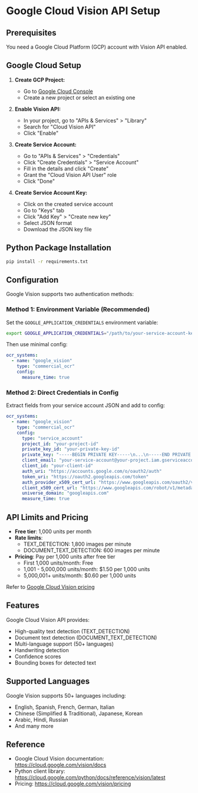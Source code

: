 # Google Cloud Vision API Setup

## Prerequisites

You need a Google Cloud Platform (GCP) account with Vision API enabled.

## Google Cloud Setup

1. **Create GCP Project:**
   - Go to [Google Cloud Console](https://console.cloud.google.com)
   - Create a new project or select an existing one

2. **Enable Vision API:**
   - In your project, go to "APIs & Services" > "Library"
   - Search for "Cloud Vision API"
   - Click "Enable"

3. **Create Service Account:**
   - Go to "APIs & Services" > "Credentials"
   - Click "Create Credentials" > "Service Account"
   - Fill in the details and click "Create"
   - Grant the "Cloud Vision API User" role
   - Click "Done"

4. **Create Service Account Key:**
   - Click on the created service account
   - Go to "Keys" tab
   - Click "Add Key" > "Create new key"
   - Select JSON format
   - Download the JSON key file

## Python Package Installation

```bash
pip install -r requirements.txt
```

## Configuration

Google Vision supports two authentication methods:

### Method 1: Environment Variable (Recommended)

Set the `GOOGLE_APPLICATION_CREDENTIALS` environment variable:

```bash
export GOOGLE_APPLICATION_CREDENTIALS="/path/to/your-service-account-key.json"
```

Then use minimal config:
```yaml
ocr_systems:
  - name: "google_vision"
    type: "commercial_ocr"
    config:
      measure_time: true
```

### Method 2: Direct Credentials in Config

Extract fields from your service account JSON and add to config:

```yaml
ocr_systems:
  - name: "google_vision"
    type: "commercial_ocr"
    config:
      type: "service_account"
      project_id: "your-project-id"
      private_key_id: "your-private-key-id"
      private_key: "-----BEGIN PRIVATE KEY-----\n...\n-----END PRIVATE KEY-----\n"
      client_email: "your-service-account@your-project.iam.gserviceaccount.com"
      client_id: "your-client-id"
      auth_uri: "https://accounts.google.com/o/oauth2/auth"
      token_uri: "https://oauth2.googleapis.com/token"
      auth_provider_x509_cert_url: "https://www.googleapis.com/oauth2/v1/certs"
      client_x509_cert_url: "https://www.googleapis.com/robot/v1/metadata/x509/..."
      universe_domain: "googleapis.com"
      measure_time: true
```

## API Limits and Pricing

- **Free tier**: 1,000 units per month
- **Rate limits**: 
  - TEXT_DETECTION: 1,800 images per minute
  - DOCUMENT_TEXT_DETECTION: 600 images per minute
- **Pricing**: Pay per 1,000 units after free tier
  - First 1,000 units/month: Free
  - 1,001 - 5,000,000 units/month: $1.50 per 1,000 units
  - 5,000,001+ units/month: $0.60 per 1,000 units

Refer to [Google Cloud Vision pricing](https://cloud.google.com/vision/pricing)

## Features

Google Cloud Vision API provides:
- High-quality text detection (TEXT_DETECTION)
- Document text detection (DOCUMENT_TEXT_DETECTION)
- Multi-language support (50+ languages)
- Handwriting detection
- Confidence scores
- Bounding boxes for detected text

## Supported Languages

Google Vision supports 50+ languages including:
- English, Spanish, French, German, Italian
- Chinese (Simplified & Traditional), Japanese, Korean
- Arabic, Hindi, Russian
- And many more

## Reference

- Google Cloud Vision documentation: https://cloud.google.com/vision/docs
- Python client library: https://cloud.google.com/python/docs/reference/vision/latest
- Pricing: https://cloud.google.com/vision/pricing

